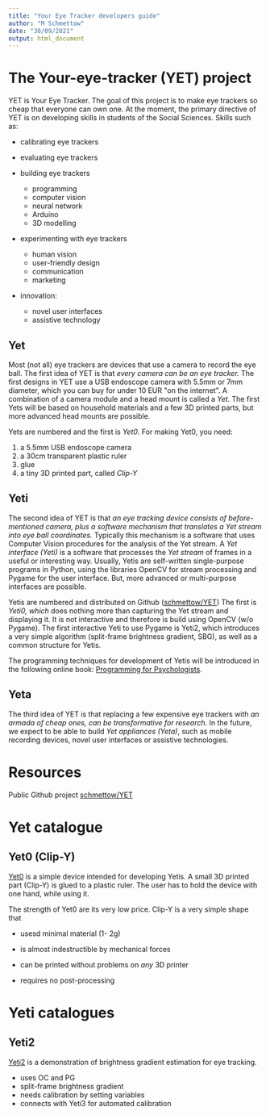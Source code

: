 ```yaml
---
title: "Your Eye Tracker developers guide"
author: "M Schmettow"
date: "30/09/2021"
output: html_document
---
```


# The Your-eye-tracker (YET) project

YET is Your Eye Tracker. The goal of this project is to make eye trackers so cheap that everyone can own one. At the moment, the primary directive of YET is on developing skills in students of the Social Sciences. Skills such as:

-   calibrating eye trackers

-   evaluating eye trackers

-   building eye trackers

    -   programming
    -   computer vision
    -   neural network
    -   Arduino
    -   3D modelling

-   experimenting with eye trackers

    -   human vision
    -   user-friendly design
    -   communication
    -   marketing

-   innovation:

    -   novel user interfaces
    -   assistive technology

## Yet

Most (not all) eye trackers are devices that use a camera to record the eye ball. The first idea of YET is that *every camera can be an eye tracker.* The first designs in YET use a USB endoscope camera with 5.5mm or 7mm diameter, which you can buy for under 10 EUR "on the internet". A combination of a camera module and a head mount is called a *Yet*. The first Yets will be based on household materials and a few 3D printed parts, but more advanced head mounts are possible.

Yets are numbered and the first is *Yet0*. For making Yet0, you need:

1.  a 5.5mm USB endoscope camera
2.  a 30cm transparent plastic ruler
3.  glue
4.  a tiny 3D printed part, called *Clip-Y*

## Yeti

The second idea of YET is that *an eye tracking device consists of before-mentioned camera, plus a software mechanism that translates a Yet stream into eye ball coordinates.* Typically this mechanism is a software that uses Computer Vision procedures for the analysis of the Yet stream. A *Yet interface (Yeti)* is a software that processes the *Yet stream* of frames in a useful or interesting way. Usually, Yetis are self-written single-purpose programs in Python, using the libraries OpenCV for stream processing and Pygame for the user interface. But, more advanced or multi-purpose interfaces are possible.

Yetis are numbered and distributed on Github ([schmettow/YET](https://github.com/schmettow/YET/tree/main/yeti)) The first is *Yeti0, which* does nothing more than capturing the Yet stream and displaying it. It is not interactive and therefore is build using OpenCV (w/o Pygame). The first interactive Yeti to use Pygame is Yeti2, which introduces a very simple algorithm (split-frame brightness gradient, SBG), as well as a common structure for Yetis.

The programming techniques for development of Yetis will be introduced in the following online book: [Programming for Psychologists](https://schmettow.github.io/PfP_Book/).

## Yeta

The third idea of YET is that replacing a few expensive eye trackers with *an armada of cheap ones, can be transformative for research*. In the future, we expect to be able to build *Yet appliances (Yeta)*, such as mobile recording devices, novel user interfaces or assistive technologies.

# Resources

Public Github project [schmettow/YET](https://github.com/schmettow/YET/)

# Yet catalogue

## Yet0 (Clip-Y)

[Yet0](https://github.com/schmettow/YET/tree/main/yet/0) is a simple device intended for developing Yetis. A small 3D printed part (Clip-Y) is glued to a plastic ruler. The user has to hold the device with one hand, while using it.

The strength of Yet0 are its very low price. Clip-Y is a very simple shape that

-   usesd minimal material (1- 2g)

-   is almost indestructible by mechanical forces

-   can be printed without problems on *any* 3D printer

-   requires no post-processing

# Yeti catalogues

## Yeti2

[Yeti2](https://github.com/schmettow/YET/tree/main/yeti/2) is a demonstration of brightness gradient estimation for eye tracking.

-   uses OC and PG
-   split-frame brightness gradient
-   needs calibration by setting variables
-   connects with Yeti3 for automated calibration

# 
